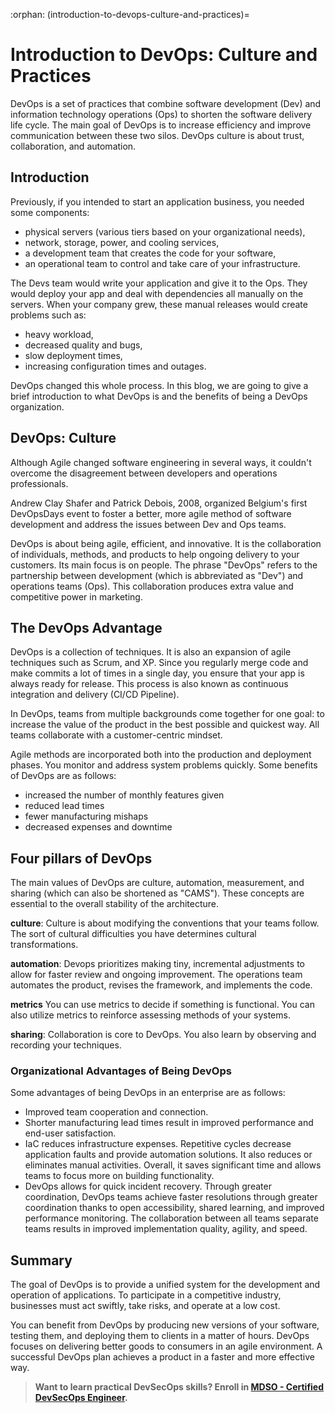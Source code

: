 :orphan:
(introduction-to-devops-culture-and-practices)=

# Introduction to DevOps: Culture and Practices

DevOps is a set of practices that combine software development (Dev) and information technology operations (Ops) to shorten the software delivery life cycle. The main goal of DevOps is to increase efficiency and improve communication between these two silos. DevOps culture is about trust, collaboration, and automation.

## Introduction

Previously, if you intended to start an application business, you needed some components:

- physical servers (various tiers based on your organizational needs),
- network, storage, power, and cooling services,
- a development team that creates the code for your software,
- an operational team to control and take care of your infrastructure.

The Devs team would write your application and give it to the Ops. They would deploy your app and deal with dependencies all manually on the servers. When your company grew, these manual releases would create problems such as:

- heavy workload,
- decreased quality and bugs,
- slow deployment times,
- increasing configuration times and outages.

DevOps changed this whole process. In this blog, we are going to give a brief introduction to what DevOps is and the benefits of being a DevOps organization.

## DevOps: Culture

Although Agile changed software engineering in several ways, it couldn't overcome the disagreement between developers and operations professionals.

Andrew Clay Shafer and Patrick Debois, 2008, organized Belgium's first DevOpsDays event to foster a better, more agile method of software development and address the issues between Dev and Ops teams.

DevOps is about being agile, efficient, and innovative. It is the collaboration of individuals, methods, and products to help ongoing delivery to your customers. Its main focus is on people.
The phrase "DevOps" refers to the partnership between development (which is abbreviated as "Dev") and operations teams (Ops). This collaboration produces extra value and competitive power in marketing.

## The DevOps Advantage

DevOps is a collection of techniques. It is also an expansion of agile techniques such as Scrum, and XP. Since you regularly merge code and make commits a lot of times in a single day, you ensure that your app is always ready for release. This process is also known as continuous integration and delivery (CI/CD Pipeline).

In DevOps, teams from multiple backgrounds come together for one goal: to increase the value of the product in the best possible and quickest way. All teams collaborate with a customer-centric mindset.

Agile methods are incorporated both into the production and deployment phases. You monitor and address system problems quickly. Some benefits of DevOps are as follows:

- increased the number of monthly features given
- reduced lead times
- fewer manufacturing mishaps
- decreased expenses and downtime

## Four pillars of DevOps

The main values of DevOps are culture, automation, measurement, and sharing (which can also be shortened as "CAMS"). These concepts are essential to the overall stability of the architecture.

**culture**: Culture is about modifying the conventions that your teams follow. The sort of cultural difficulties you have determines cultural transformations.

**automation**: Devops prioritizes making tiny, incremental adjustments to allow for faster review and ongoing improvement. The operations team automates the product, revises the framework, and implements the code.

**metrics** You can use metrics to decide if something is functional. You can also utilize metrics to reinforce assessing methods of your systems.

**sharing**: Collaboration is core to DevOps. You also learn by observing and recording your techniques.

### Organizational Advantages of Being DevOps

Some advantages of being DevOps in an enterprise are as follows:

- Improved team cooperation and connection.
- Shorter manufacturing lead times result in improved performance and end-user satisfaction.
- IaC reduces infrastructure expenses. Repetitive cycles decrease application faults and provide automation solutions. It also reduces or eliminates manual activities. Overall, it saves significant time and allows teams to focus more on building functionality.
- DevOps allows for quick incident recovery. Through greater coordination, DevOps teams achieve faster resolutions through greater coordination thanks to open accessibility, shared learning, and improved performance monitoring.
  The collaboration between all teams separate teams results in improved implementation quality, agility, and speed.

## Summary

The goal of DevOps is to provide a unified system for the development and operation of applications. To participate in a competitive industry, businesses must act swiftly, take risks, and operate at a low cost.

You can benefit from DevOps by producing new versions of your software, testing them, and deploying them to clients in a matter of hours. DevOps focuses on delivering better goods to consumers in an agile environment.
A successful DevOps plan achieves a product in a faster and more effective way.

> **Want to learn practical DevSecOps skills? Enroll in [MDSO - Certified DevSecOps Engineer](https://www.mosse-institute.com/certifications/mdso-certified-devsecops-engineer.html).**
